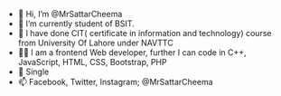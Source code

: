 - 👋 Hi, I’m @MrSattarCheema
- 🌱 I’m currently student of BSIT. 
- 🧬 I have done CIT( certificate in information and technology) course from University Of Lahore under NAVTTC
- 🧑‍💻 I am a frontend Web developer, further
I can code in C++, JavaScript, HTML, CSS, Bootstrap, PHP
- 💞️ Single 
- 📫 Facebook, Twitter, Instagram; 
         @MrSattarCheema
